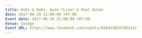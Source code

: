 ```yaml
---
title: Hibs & Hobs, Quan (Live) & Paul Anton
date: 2017-06-29 21:00:00 +07:00
Event date: 2017-06-29 21:00:00 +07:00
Venue: Savage
Event URL: https://www.facebook.com/events/820433024788314/
---
```


